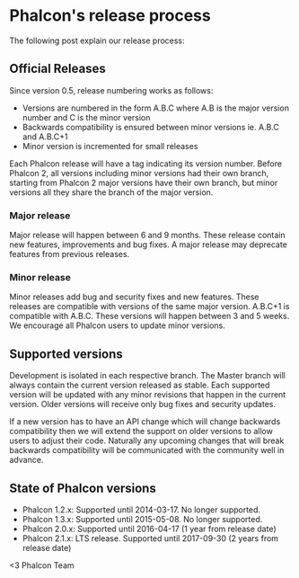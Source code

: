Phalcon's release process
=========================

The following post explain our release process:

## Official Releases

Since version 0.5, release numbering works as follows:

* Versions are numbered in the form A.B.C where A.B is the major version number
  and C is the minor version  
* Backwards compatibility is ensured between minor versions ie. A.B.C and A.B.C+1
* Minor version is incremented for small releases

Each Phalcon release will have a tag indicating its version number.
Before Phalcon 2, all versions including minor versions had their own branch,
starting from Phalcon 2 major versions have their own branch, but minor
versions all they share the branch of the major version.

### Major release

Major release will happen between 6 and 9 months. These release contain
new features, improvements and bug fixes. A major release may deprecate
features from previous releases.

### Minor release

Minor releases add bug and security fixes and new features. These releases
are compatible with versions of the same major version. A.B.C+1 is compatible
with A.B.C. These versions will happen between 3 and 5 weeks. We encourage
all Phalcon users to update minor versions.

## Supported versions

Development is isolated in each respective branch. The Master branch will always
contain the current version released as stable. Each supported version will be
updated with any minor revisions that happen in the current version. Older
versions will receive only bug fixes and security updates.

If a new version has to have an API change which will change backwards compatibility
then we will extend the support on older versions to allow users to adjust their
code. Naturally any upcoming changes that will break backwards compatibility
will be communicated with the community well in advance.

## State of Phalcon versions

* Phalcon 1.2.x: Supported until 2014-03-17. No longer supported.
* Phalcon 1.3.x: Supported until 2015-05-08. No longer supported.
* Phalcon 2.0.x: Supported until 2016-04-17 (1 year from release date)
* Phalcon 2.1.x: LTS release. Supported until 2017-09-30 (2 years from release date)

<3 Phalcon Team
